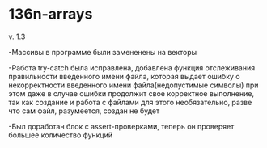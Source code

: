 # 136n-arrays
v. 1.3 

-Массивы в программе были замененены на векторы

-Работа try-catch была исправлена, добавлена функция отслеживания правильности введенного имени файла, которая выдает ошибку о некорректности введенного имени файла(недопустимые символы)
при этом даже в случае ошибки продолжит свое корректное выполнение, так как создание и работа с файлами для этого необязательно, разве что сам файл, разумеется, создан не будет

-Был доработан блок с assert-проверками, теперь он проверяет большее количество функций
